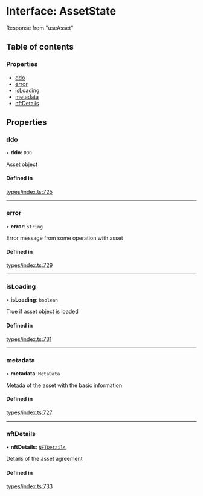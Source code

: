 # Interface: AssetState

Response from "useAsset"

## Table of contents

### Properties

- [ddo](AssetState.md#ddo)
- [error](AssetState.md#error)
- [isLoading](AssetState.md#isloading)
- [metadata](AssetState.md#metadata)
- [nftDetails](AssetState.md#nftdetails)

## Properties

### ddo

• **ddo**: `DDO`

Asset object

#### Defined in

[types/index.ts:725](https://github.com/nevermined-io/react-components/blob/b81d5c9/catalog/src/types/index.ts#L725)

___

### error

• **error**: `string`

Error message from some operation with asset

#### Defined in

[types/index.ts:729](https://github.com/nevermined-io/react-components/blob/b81d5c9/catalog/src/types/index.ts#L729)

___

### isLoading

• **isLoading**: `boolean`

True if asset object is loaded

#### Defined in

[types/index.ts:731](https://github.com/nevermined-io/react-components/blob/b81d5c9/catalog/src/types/index.ts#L731)

___

### metadata

• **metadata**: `MetaData`

Metada of the asset with the basic information

#### Defined in

[types/index.ts:727](https://github.com/nevermined-io/react-components/blob/b81d5c9/catalog/src/types/index.ts#L727)

___

### nftDetails

• **nftDetails**: [`NFTDetails`](NFTDetails.md)

Details of the asset agreement

#### Defined in

[types/index.ts:733](https://github.com/nevermined-io/react-components/blob/b81d5c9/catalog/src/types/index.ts#L733)
